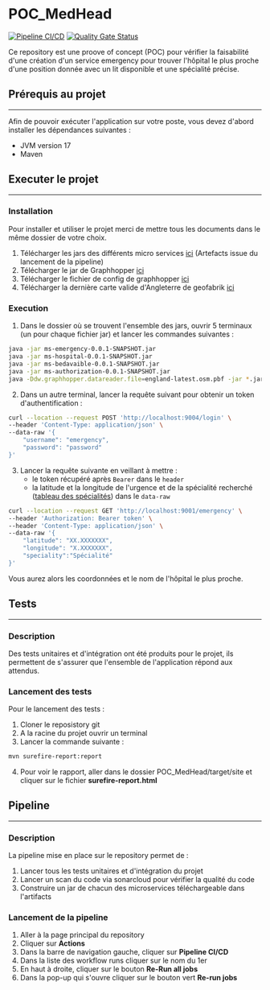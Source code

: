 # POC_MedHead
[![Pipeline CI/CD](https://github.com/LoicPi/POC_MedHead/actions/workflows/maven.yml/badge.svg)](https://github.com/LoicPi/POC_MedHead/actions/workflows/maven.yml)  [![Quality Gate Status](https://sonarcloud.io/api/project_badges/measure?project=LoicPi_POC_MedHead&metric=alert_status)](https://sonarcloud.io/summary/new_code?id=LoicPi_POC_MedHead)

Ce repository est une proove of concept (POC) pour vérifier la faisabilité d'une création d'un service emergency pour trouver l'hôpital le plus proche d'une position donnée avec un lit disponible et une spécialité précise.

## Prérequis au projet
---
Afin de pouvoir exécuter l'application sur votre poste, vous devez d'abord installer les dépendances suivantes :
* JVM version 17
* Maven

## Executer le projet
---
### Installation
Pour installer et utiliser le projet merci de mettre tous les documents dans le même dossier de votre choix.
1. Télécharger les jars des différents micro services [ici](https://github.com/LoicPi/POC_MedHead/suites/11809553118/artifacts/616478968) (Artefacts issue du lancement de la pipeline)
2. Télécharger le jar de Graphhopper [ici](https://repo1.maven.org/maven2/com/graphhopper/graphhopper-web/7.0/graphhopper-web-7.0.jar)
3. Télécharger le fichier de config de graphhopper [ici](https://raw.githubusercontent.com/graphhopper/graphhopper/6.x/config-example.yml)
4. Télécharger la dernière carte valide d'Angleterre de geofabrik [ici](https://download.geofabrik.de/europe/great-britain/england-latest.osm.pbf)

### Execution
1. Dans le dossier où se trouvent l'ensemble des jars, ouvrir 5 terminaux (un pour chaque fichier jar) et lancer les commandes suivantes :
```bash
java -jar ms-emergency-0.0.1-SNAPSHOT.jar
java -jar ms-hospital-0.0.1-SNAPSHOT.jar
java -jar ms-bedavaible-0.0.1-SNAPSHOT.jar
java -jar ms-authorization-0.0.1-SNAPSHOT.jar
java -Ddw.graphhopper.datareader.file=england-latest.osm.pbf -jar *.jar server config-example.yml
``` 
2. Dans un autre terminal, lancer la requête suivant pour obtenir un token d'authentification :
```bash
curl --location --request POST 'http://localhost:9004/login' \
--header 'Content-Type: application/json' \
--data-raw '{
    "username": "emergency",
    "password": "password"
}'
```
3. Lancer la requête suivante en veillant à mettre :
    * le token récupéré après `Bearer` dans le `header`
    * la latitude et la longitude de l'urgence et de la spécialité recherché ([tableau des spécialités]()) dans le `data-raw`
```bash
curl --location --request GET 'http://localhost:9001/emergency' \
--header 'Authorization: Bearer token' \
--header 'Content-Type: application/json' \
--data-raw '{
    "latitude": "XX.XXXXXXX",
    "longitude": "X.XXXXXXX",
    "speciality":"Spécialité"
}'
```
Vous aurez alors les coordonnées et le nom de l'hôpital le plus proche.

## Tests
---
### Description
Des tests unitaires et d'intégration ont été produits pour le projet, ils permettent de s'assurer que l'ensemble de l'application répond aux attendus.

### Lancement des tests
Pour le lancement des tests :
1. Cloner le reposistory git
2. A la racine du projet ouvrir un terminal
3. Lancer la commande suivante :
```bash
mvn surefire-report:report
```
4. Pour voir le rapport, aller dans le dossier POC_MedHead/target/site et cliquer sur le fichier **surefire-report.html**

## Pipeline
---
### Description
La pipeline mise en place sur le repository permet de :
1. Lancer tous les tests unitaires et d'intégration du projet
2. Lancer un scan du code via sonarcloud pour vérifier la qualité du code
3. Construire un jar de chacun des microservices téléchargeable dans l'artifacts
### Lancement de la pipeline
1. Aller à la page principal du repository
2. Cliquer sur **Actions**
3. Dans la barre de navigation gauche, cliquer sur **Pipeline CI/CD**
4. Dans la liste des workflow runs cliquer sur le nom du 1er
5. En haut à droite, cliquer sur le bouton **Re-Run all jobs**
6. Dans la pop-up qui s'ouvre cliquer sur le bouton vert **Re-run jobs**







